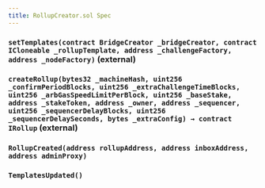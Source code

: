 ```yaml
---
title: RollupCreator.sol Spec
---
```


### `setTemplates(contract BridgeCreator _bridgeCreator, contract ICloneable _rollupTemplate, address _challengeFactory, address _nodeFactory)` (external)

### `createRollup(bytes32 _machineHash, uint256 _confirmPeriodBlocks, uint256 _extraChallengeTimeBlocks, uint256 _arbGasSpeedLimitPerBlock, uint256 _baseStake, address _stakeToken, address _owner, address _sequencer, uint256 _sequencerDelayBlocks, uint256 _sequencerDelaySeconds, bytes _extraConfig) → contract IRollup` (external)

### `RollupCreated(address rollupAddress, address inboxAddress, address adminProxy)`

### `TemplatesUpdated()`
